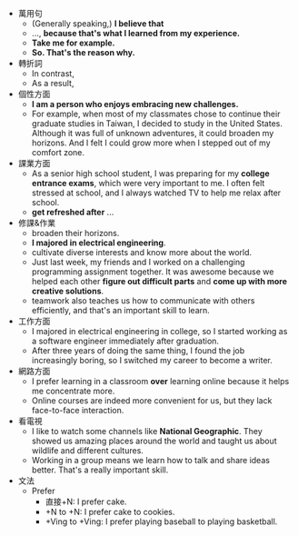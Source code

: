 * 萬用句
	* (Generally speaking,) **I believe that** 
	* ..., **because that's what I learned from my experience.**
	* **Take me for example.**
	* **So. That's the reason why.**
* 轉折詞
	* In contrast,
	* As a result,
* 個性方面
	*  **I am a person who enjoys embracing new challenges.**
	* For example, when most of my classmates chose to continue their graduate studies in Taiwan, I decided to study in the United States. Although it was full of unknown adventures, it could broaden my horizons. And I felt I could grow more when I stepped out of my comfort zone.
* 課業方面
	* As a senior high school student, I was preparing for my **college entrance exams**, which were very important to me. I often felt stressed at school, and I always watched TV to help me relax after school.
	* **get refreshed after** ...
* 修課&作業
	* broaden their horizons.
	* **I majored in electrical engineering**.
	* cultivate diverse interests and know more about the world.
	* Just last week, my friends and I worked on a challenging programming assignment together. It was awesome because we helped each other **figure out difficult parts** and **come up with more creative solutions**.
	* teamwork also teaches us how to communicate with others efficiently, and that's an important skill to learn.
* 工作方面
	* I majored in electrical engineering in college, so I started working as a software engineer immediately after graduation.
	* After three years of doing the same thing, I found the job increasingly boring, so I switched my career to become a writer.
* 網路方面
	* I prefer learning in a classroom **over** learning online because it helps me concentrate more.
	* Online courses are indeed more convenient for us, but they lack face-to-face interaction.
* 看電視
	* I like to watch some channels like **National Geographic**. They showed us amazing places around the world and taught us about wildlife and different cultures.
	* Working in a group means we learn how to talk and share ideas better. That's a really important skill.
* 文法
	* Prefer
		* 直接+N: I prefer cake.
		* +N to +N: I prefer cake to cookies.
		* +Ving to +Ving: I prefer playing baseball to playing basketball.